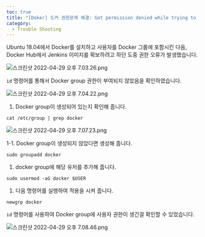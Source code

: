 ```yaml
---
toc: true
title: "[Doker] 도커 권한문제 해결: Got permission denied while trying to connect to the Docker daemon socket"
category:
  - Trouble Shooting
---
```


Ubuntu 18.04에서 Docker를 설치하고 사용자를 Docker 그룹에 포함시킨 
다음, Docker Hub에서 Jenkins 이미지를 확보하려고 하던 도중 권한 
오류가 발생했습니다.

![스크린샷 2022-04-29 오후 7.03.26.png](https://i.imgur.com/yUDMm62.png)

`id` 명령어를 통해서 Docker group 권한이 부여되지 않았음을 
확인하였습니다.

![스크린샷 2022-04-29 오후 7.04.22.png](https://i.imgur.com/CtynEAC.png)

1. Docker group이 생성되어 있는지 확인해 줍니다.

`cat /etc/group | grep docker`

![스크린샷 2022-04-29 오후 7.07.23.png](https://i.imgur.com/PzSZBwK.png)

1-1. Docker group이 생성되지 않았다면 생성해 줍니다.

`sudo groupadd docker`

1. docker group에 해당 유저를 추가해 줍니다. 

`sudo usermod -aG docker $USER`

1. 다음 명령어를 실행하여 적용을 시켜 줍니다.

`newgrp docker`

`id` 명령어를 사용하여 Docker group에 사용자 권한이 생긴걸 확인할 수 
있었습니다.

![스크린샷 2022-04-29 오후 7.08.46.png](https://i.imgur.com/HUa4S2J.png)